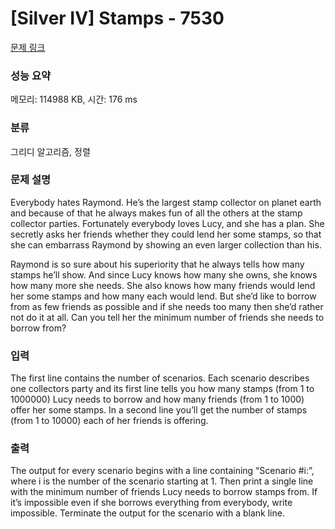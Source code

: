 # [Silver IV] Stamps - 7530 

[문제 링크](https://www.acmicpc.net/problem/7530) 

### 성능 요약

메모리: 114988 KB, 시간: 176 ms

### 분류

그리디 알고리즘, 정렬

### 문제 설명

<p>Everybody hates Raymond. He’s the largest stamp collector on planet earth and because of that he always makes fun of all the others at the stamp collector parties. Fortunately everybody loves Lucy, and she has a plan. She secretly asks her friends whether they could lend her some stamps, so that she can embarrass Raymond by showing an even larger collection than his.</p>

<p>Raymond is so sure about his superiority that he always tells how many stamps he’ll show. And since Lucy knows how many she owns, she knows how many more she needs. She also knows how many friends would lend her some stamps and how many each would lend. But she’d like to borrow from as few friends as possible and if she needs too many then she’d rather not do it at all. Can you tell her the minimum number of friends she needs to borrow from?</p>

### 입력 

 <p>The first line contains the number of scenarios. Each scenario describes one collectors party and its first line tells you how many stamps (from 1 to 1000000) Lucy needs to borrow and how many friends (from 1 to 1000) offer her some stamps. In a second line you’ll get the number of stamps (from 1 to 10000) each of her friends is offering.</p>

### 출력 

 <p>The output for every scenario begins with a line containing “Scenario #i:”, where i is the number of the scenario starting at 1. Then print a single line with the minimum number of friends Lucy needs to borrow stamps from. If it’s impossible even if she borrows everything from everybody, write impossible. Terminate the output for the scenario with a blank line.</p>

